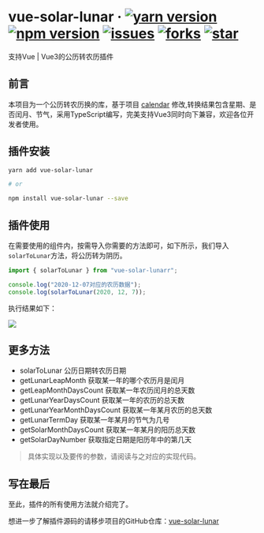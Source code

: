 # vue-solar-lunar · [![yarn version](https://img.shields.io/badge/yarn-v1.0.3-E47C48)](https://github.com/likaia/vue-solar-lunar) [![npm version](https://img.shields.io/badge/npm-v1.0.3-2277B1)](https://www.npmjs.com/package/vue-solar-lunar) [![issues](https://img.shields.io/github/issues/likaia/vue-solar-lunar)](https://github.com/likaia/vue-solar-lunar/issues) [![forks](https://img.shields.io/github/forks/likaia/vue-solar-lunar)](https://github.com/likaia/vue-solar-lunar) [![star](https://img.shields.io/github/stars/likaia/vue-solar-lunar) ](https://github.com/likaia/vue-solar-lunar)
支持Vue | Vue3的公历转农历插件

## 前言
本项目为一个公历转农历换的库，基于项目 [calendar](https://github.com/laocaixw/calendar) 修改,转换结果包含星期、是否闰月、节气，采用TypeScript编写，完美支持Vue3同时向下兼容，欢迎各位开发者使用。
## 插件安装
```bash
yarn add vue-solar-lunar

# or

npm install vue-solar-lunar --save
```

## 插件使用
在需要使用的组件内，按需导入你需要的方法即可，如下所示，我们导入`solarToLunar`方法，将公历转为阴历。
```typescript
import { solarToLunar } from "vue-solar-lunarr";

console.log("2020-12-07对应的农历数据");
console.log(solarToLunar(2020, 12, 7));
```
执行结果如下：

![](src/assets/result.png)
## 更多方法
* solarToLunar 公历日期转农历日期
* getLunarLeapMonth 获取某一年的哪个农历月是闰月
* getLeapMonthDaysCount 获取某一年农历闰月的总天数
* getLunarYearDaysCount 获取某一年的农历的总天数
* getLunarYearMonthDaysCount 获取某一年某月农历的总天数
* getLunarTermDay 获取某一年某月的节气为几号
* getSolarMonthDaysCount 获取某一年某月的阳历总天数
* getSolarDayNumber 获取指定日期是阳历年中的第几天

> 具体实现以及要传的参数，请阅读与之对应的实现代码。

## 写在最后
至此，插件的所有使用方法就介绍完了。

想进一步了解插件源码的请移步项目的GitHub仓库：[vue-solar-lunar](https://github.com/likaia/vue-solar-lunar)